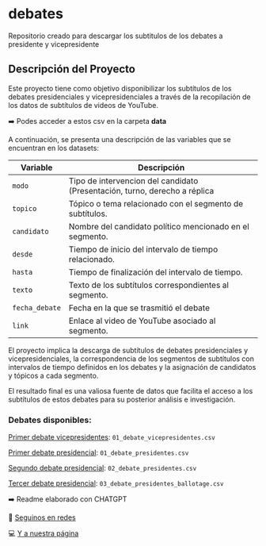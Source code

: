 # debates

Repositorio creado para descargar los subtitulos de los debates a presidente y vicepresidente

## Descripción del Proyecto

Este proyecto tiene como objetivo disponibilizar los subtítulos de los debates presidenciales y vicepresidenciales a través de la recopilación de los datos de subtítulos de videos de YouTube.

➡️ Podes acceder a estos csv en la carpeta **data**

A continuación, se presenta una descripción de las variables que se encuentran en los datasets:

| Variable       | Descripción                                              |
|------------------|------------------------------------------------------|
| `modo` | Tipo de intervencion del candidato (Presentación, turno, derecho a réplica|
| `topico`       | Tópico o tema relacionado con el segmento de subtítulos. |
| `candidato`    | Nombre del candidato político mencionado en el segmento. |
| `desde`        | Tiempo de inicio del intervalo de tiempo relacionado.    |
| `hasta`        | Tiempo de finalización del intervalo de tiempo.          |
| `texto`        | Texto de los subtítulos correspondientes al segmento.    |
| `fecha_debate` | Fecha en la que se trasmitió el debate                   |
| `link`         | Enlace al video de YouTube asociado al segmento.         |

El proyecto implica la descarga de subtítulos de debates presidenciales y vicepresidenciales, la correspondencia de los segmentos de subtítulos con intervalos de tiempo definidos en los debates y la asignación de candidatos y tópicos a cada segmento.

El resultado final es una valiosa fuente de datos que facilita el acceso a los subtítulos de estos debates para su posterior análisis e investigación.

### **Debates disponibles:**

[Primer debate vicepresidentes](https://www.youtube.com/watch?v=NLb9WkfrvUY): `01_debate_vicepresidentes.csv`

[Primer debate presidencial](https://www.youtube.com/watch?v=0xQ4vsDK8Hk): `01_debate_presidentes.csv`

[Segundo debate presidencial](https://www.youtube.com/watch?v=rSgyeo5MRUw): `02_debate_presidentes.csv`

[Tercer debate presidencial](https://www.youtube.com/watch?v=pn2zTU38gcM): `03_debate_presidentes_ballotage.csv`

➡️ Readme elaborado con CHATGPT

🫶 [Seguinos en redes](https://www.instagram.com/dicenlosmedios/)

💻 [Y a nuestra página](https://www.dicenlosmedios.com.ar)
